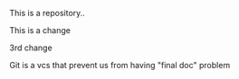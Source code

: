 This is a repository..

This is a change

3rd change

Git is a vcs that prevent us from having "final doc" problem